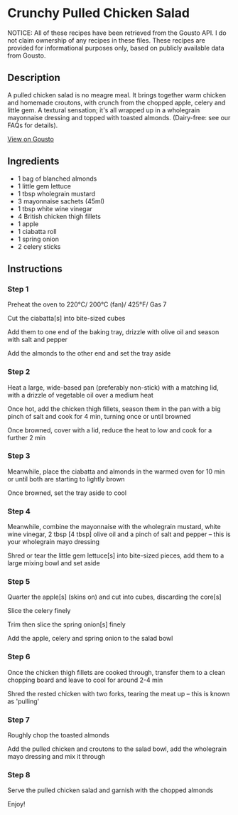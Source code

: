 # Crunchy Pulled Chicken Salad

NOTICE: All of these recipes have been retrieved from the Gousto API. I do not claim ownership of any recipes in these files. These recipes are provided for informational purposes only, based on publicly available data from Gousto.

## Description

A pulled chicken salad is no meagre meal. It brings together warm chicken and homemade croutons, with crunch from the chopped apple, celery and little gem. A textural sensation; it's all wrapped up in a wholegrain mayonnaise dressing and topped with toasted almonds. (Dairy-free: see our FAQs for details).

[View on Gousto](https://www.gousto.co.uk/recipes/cookbook/crunchy-pulled-chicken-salad)

## Ingredients

- 1 bag of blanched almonds
- 1 little gem lettuce
- 1 tbsp wholegrain mustard
- 3 mayonnaise sachets (45ml)
- 1 tbsp white wine vinegar 
- 4 British chicken thigh fillets
- 1 apple
- 1 ciabatta roll
- 1 spring onion
- 2 celery sticks

## Instructions


### Step 1

Preheat the oven to 220&deg;C/ 200&deg;C (fan)/ 425&deg;F/ Gas 7


Cut the ciabatta<span class="text-danger">[s]</span>&nbsp;into bite-sized cubes


Add them to one end of the baking tray, drizzle with olive oil and season with salt and pepper


Add the almonds to the other end and set the tray aside


### Step 2

Heat a large, wide-based pan (preferably non-stick) with a matching lid, with a drizzle of&nbsp;vegetable oil&nbsp;over a medium heat&nbsp;


Once hot, add the chicken thigh fillets, season them in the pan with a big pinch of salt&nbsp;and cook for 4 min, turning once or until browned


Once&nbsp;browned, cover with a lid, reduce the heat to low and cook for a further 2 min


### Step 3

Meanwhile, place the ciabatta and almonds in the warmed oven for 10 min or until both are starting to lightly brown


Once browned, set the tray aside to cool


### Step 4

Meanwhile, combine the mayonnaise with the wholegrain mustard, white wine vinegar, 2 tbsp <span class="text-danger">[4 tbsp]</span>&nbsp;olive oil and a pinch of salt and pepper&nbsp;&ndash;&nbsp;this is your wholegrain mayo dressing&nbsp;


Shred or tear the little gem lettuce<span class="text-danger">[s]</span> into bite-sized pieces,&nbsp;add them to a large mixing bowl and set aside&nbsp;


### Step 5

Quarter the apple<span class="text-danger">[s]&nbsp;</span>(skins on)&nbsp;and cut into cubes, discarding the core<span class="text-danger">[s]</span>


Slice the celery finely&nbsp;


Trim then slice the spring onion<span class="text-danger">[s]</span>&nbsp;finely


Add the apple, celery and spring onion to the salad bowl&nbsp;


### Step 6

Once the chicken thigh fillets are cooked through, transfer them to a clean chopping board and leave to cool for around 2-4 min&nbsp;


Shred&nbsp;the rested chicken with&nbsp;two forks, tearing the meat up &ndash; this is known as 'pulling'


### Step 7

Roughly chop the toasted almonds


Add the pulled chicken and croutons to the salad bowl, add the wholegrain mayo dressing and mix it through

### Step 8

Serve the pulled chicken&nbsp;salad and garnish with the chopped almonds


Enjoy!

